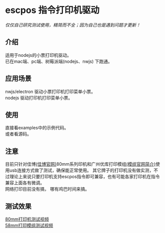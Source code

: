 # escpos 指令打印机驱动

*仅仅自己研究测试使用，精简而不全；因为自己也是遇到问题才更新！*

## 介绍
适用于nodejs的小票打印机驱动。  
已在mac端、pc端、树莓派端(nodejs、nwjs) 下跑通。  

## 应用场景
nwjs/electron 驱动小票打印机打印菜单小票。   
nodejs 驱动打印机打印菜单小票。   

## 使用
直接看examples中的示例代码。  
或者看源码。  

## 注意
目前只针对佳博[(佳博官网)](http://cn.gainscha.com/default.php)80mm系列印机和广州优库打印模组[(模组官网简介)](http://www.chinayoko.com/index.php?m=Product&a=show&id=251)使用usb连接方式做了测试，确保能正常使用。
其它牌子的打印机没有做实测，不过理论上来说只要打印机支持escpos指令即可兼容，也有可能各家打印机在指令兼容上面各有微调。   
网络打印目前没有搞， 哪有鸡巴时间来搞。

## 测试效果
[80mm打印机测试视频](https://www.bilibili.com/video/BV1Xo4y1d7pf/)   
[58mm打印模组测试视频](https://www.bilibili.com/video/BV1uN411d7KU/)
